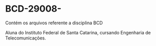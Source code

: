 # BCD-29008-
Contém os arquivos referente  a disciplina BCD



Aluna do Instituto Federal de Santa Catarina, cursando Engenharia de Telecomunicações.

